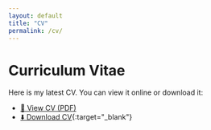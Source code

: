 ```yaml
---
layout: default
title: "CV"
permalink: /cv/
---
```


# Curriculum Vitae

Here is my latest CV. You can view it online or download it:

- [📄 View CV (PDF)](/Data-Science-Portfolio/assets/files/cv.pdf)
- [⬇️ Download CV](/Data-Science-Portfolio/assets/files/cv.pdf){:target="_blank"}
